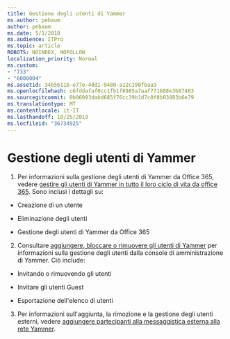 ```yaml
---
title: Gestione degli utenti di Yammer
ms.author: pebaum
author: pebaum
ms.date: 5/1/2018
ms.audience: ITPro
ms.topic: article
ROBOTS: NOINDEX, NOFOLLOW
localization_priority: Normal
ms.custom:
- "733"
- "6000004"
ms.assetid: 34b5611b-e77e-4dd1-9480-a12c190fbaa3
ms.openlocfilehash: c6fddafaf0cc1fb1f6985a7aaf771688e3b87483
ms.sourcegitcommit: 0b06093dabd685f76cc39b1d7c0f8b03883b6e79
ms.translationtype: MT
ms.contentlocale: it-IT
ms.lasthandoff: 10/25/2019
ms.locfileid: "36734925"
---
```

# <a name="managing-yammer-users"></a>Gestione degli utenti di Yammer

1. Per informazioni sulla gestione degli utenti di Yammer da Office 365, vedere [gestire gli utenti di Yammer in tutto il loro ciclo di vita da office 365](https://docs.microsoft.com/yammer/manage-yammer-users/manage-users-across-their-lifecycle). Sono inclusi i dettagli su:

  - Creazione di un utente

  - Eliminazione degli utenti

  - Gestione degli utenti di Yammer da Office 365

2. Consultare [aggiungere, bloccare o rimuovere gli utenti di Yammer](http://alchemyportal.azurewebsites.net/Rule/ManageYammer%20users%20across%20their%20lifecycle%20from%20Office%20365) per informazioni sulla gestione degli utenti dalla console di amministrazione di Yammer. Ciò include:

  - Invitando o rimuovendo gli utenti

  - Invitare gli utenti Guest

  - Esportazione dell'elenco di utenti

3. Per informazioni sull'aggiunta, la rimozione e la gestione degli utenti esterni, vedere [aggiungere partecipanti alla messaggistica esterna alla rete Yammer](https://docs.microsoft.com/yammer/work-with-external-users/add-external-participants).
